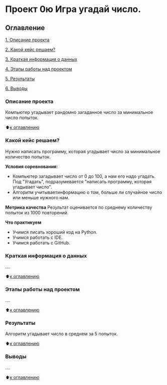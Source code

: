 # Проект 0ю Игра угадай число.

## Оглавление

[1. Описание проекта](https://github.com/AntipoffNickolay/SF_Data_Science/tree/master/project_0/README.md/#Описание-проекта)

[2. Какой кейс решаем?](https://github.com/AntipoffNickolay/SF_Data_Science/tree/master/project_0/README.md/#акой-кейс-решаем?)

[3. Краткая информация о данных](https://github.com/AntipoffNickolay/SF_Data_Science/tree/master/project_0/README.md/#Краткая-информация-о-данных)

[4. Этапы работы над проектом](https://github.com/AntipoffNickolay/SF_Data_Science/tree/master/project_0/README.md/#Этапы-работы-над-проектом)

[5. Результаты](https://github.com/AntipoffNickolay/SF_Data_Science/tree/master/project_0/README.md/#Результаты)

[6. Выводы](https://github.com/AntipoffNickolay/SF_Data_Science/tree/master/project_0/README.md/#Выводы)


### Описание проекта
Компьютер угадывает рандомно загаданное число за минимальное число попыток.

:arrow_up:[к оглавлению](https://github.com/AntipoffNickolay/SF_Data_Science/tree/master/project_0/README.md/#Оглпаление)

### Какой кейс решаем?
Нужно написать программу, которая угадывает число за минимальное количество попыток.

**Условия соревнования:**
- Компьютер загадывает число от 0 до 100, а нам его надо угадать. Под "Угадать", подразумевается "написать программу, которая угадывает число".
- Алгоритм учитываетинформацию о том, больше ли случайное число или меньше нужного нам.

**Метрика качества**
Результат оценивается по среднему количеству попыток из 1000 повторений.

**Что практикуем**
- Учимся писать хороший код на Python.
- Учимся работать с IDE.
- Учимся работать с GitHub.

### Краткая информация о данных
....

:arrow_up:[к оглавлению](https://github.com/AntipoffNickolay/SF_Data_Science/tree/master/project_0/README.md/#Оглпаление)

### Этапы работы над проектом
....

:arrow_up:[к оглавлению](https://github.com/AntipoffNickolay/SF_Data_Science/tree/master/project_0/README.md/#Оглпаление)

### Результаты
Алгоритм угадывает число в среднем за 5 попыток.

:arrow_up:[к оглавлению](https://github.com/AntipoffNickolay/SF_Data_Science/tree/master/project_0/README.md/#Оглпаление)

### Выводы
....

:arrow_up:[к оглавлению](https://github.com/AntipoffNickolay/SF_Data_Science/tree/master/project_0/README.md/#Оглпаление)